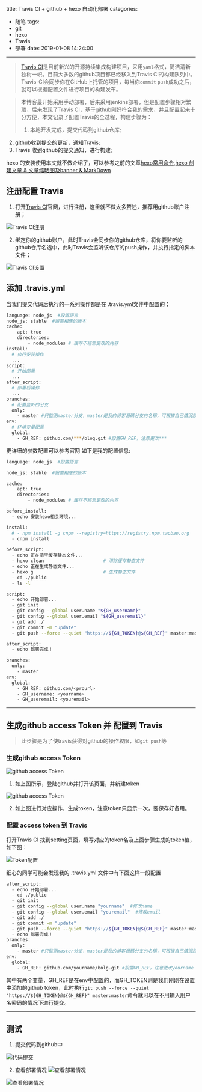 title: Travis CI + github + hexo 自动化部署
categories:
  - 随笔
tags:
  - git
  - hexo
  - Travis
  - 部署
date: 2019-01-08 14:24:00
---
>[Travis CI](https://travis-ci.org/)是目前新兴的开源持续集成构建项目，采用`yaml`格式，简洁清新独树一帜。目前大多数的github项目都已经移入到Travis CI的构建队列中。Travis-CI会同步你在GitHub上托管的项目，每当你`commit` `push`成功之后，就可以根据配置文件进行项目的构建发布。

>本博客最开始采用手动部署，后来采用jenkins部署，但是配置步骤相对繁琐，后来发现了Travis CI，基于github刚好符合我的需求，并且配置起来十分方便，本文记录了配置Travis的全过程，构建步骤为：
>1. 本地开发完成，提交代码到github仓库;
2. github收到提交的更新，通知Travis;
3. Travis 收到github的提交通知，进行构建;

<!-- more -->

hexo 的安装使用本文就不做介绍了，可以参考之前的文章[hexo常用命令](https://blog.veigar.xyz/2018/02/05/hexo%E5%B8%B8%E7%94%A8%E6%8C%87%E4%BB%A4/),[hexo 创建文章 & 文章缩略图及banner & MarkDown
](https://blog.veigar.xyz/2018/02/27/hexo-%E5%88%9B%E5%BB%BA%E6%96%87%E7%AB%A0/)

## 注册配置 Travis
1. 打开[Travis CI](https://travis-ci.org/)官网，进行注册，这里就不做太多赘述，推荐用github账户注册；

![Travis CI注册](travis.jpg)

2. 绑定你的github账户，此时Travis会同步你的github仓库，将你要监听的github仓库名选中，此时Travis会监听该仓库的push操作，并执行指定的脚本文件；

![Travis CI设置](travis2.jpg)

## 添加 .travis.yml
当我们提交代码后执行的一系列操作都是在 .travis.yml文件中配置的；

``` bash
language: node_js  #設置語言
node_js: stable  #設置相應的版本
cache:
    apt: true
    directories:
        - node_modules # 緩存不經常更改的內容
install:
  # 执行安装操作
  ...
script:
  # 开始部署
  ...
after_script:
  # 部署后操作
  ...
branches:
  # 配置监听的分支
  only:
    - master #只監測master分支，master是我的博客源碼分支的名稱，可根據自己情況設置
env:
  # 环境变量配置
  global:
    - GH_REF: github.com/***/blog.git #設置GH_REF，注意更改***
```

更详细的参数配置可以参考官网
如下是我的配置信息:
``` bash
language: node_js  #設置語言

node_js: stable  #設置相應的版本

cache:
    apt: true
    directories:
        - node_modules # 緩存不經常更改的內容

before_install:
  - echo 安装hexo相关环境...

install:
  # - npm install -g cnpm --registry=https://registry.npm.taobao.org
  - cnpm install

before_script:
  - echo 正在清空缓存静态文件...
  - hexo clean                      # 清除缓存静态文件
  - echo 正在生成静态文件...
  - hexo g                          # 生成静态文件
  - cd ./public
  - ls -l

script:
  - echo 开始部署...
  - git init
  - git config --global user.name "${GH_username}"                          # 修改name
  - git config --global user.email "${GH_useremail}"                        # 修改email
  - git add ./
  - git commit -m "update"
  - git push --force --quiet "https://${GH_TOKEN}@${GH_REF}" master:master  # GH_TOKEN是在Travis中配置token的名稱

after_script:
  - echo 部署完成！

branches:
  only:
    - master                                                                # 只監測master分支，master是我的博客源碼分支的名稱，可根據自己情況設置
env:
  global:
    - GH_REF: github.com/<prourl>                                           # 设置 github 项目仓库地址
    - GH_username: <yourname>                                               # 设置 github 用户名           
    - GH_useremail: <youremail>                                             # 设置 github 绑定邮箱地址

```

---

## 生成github access Token 并 配置到 Travis 
>此步骤是为了使travis获得对github的操作权限，如`git push`等

### 生成github access Token

![github access Token](travis3.jpg)

1. 如上图所示，登陆github并打开该页面，并新建token

![github access Token](travis4.jpg)

2. 如上图进行对应操作，生成token，注意token只显示一次，要保存好备用。

### 配置 access token 到 Travis

打开Travis CI 找到setting页面，填写对应的token名及上面步骤生成的token值，如下图：

![Token配置](travis5.jpg)

细心的同学可能会发现我的 .travis.yml 文件中有下面这样一段配置

``` bash
after_script:
  - echo 开始部署...
  - cd ./public
  - git init
  - git config --global user.name "yourname"  #修改name
  - git config --global user.email "youremail"  #修改email
  - git add ./
  - git commit -m "update"
  - git push --force --quiet "https://${GH_TOKEN}@${GH_REF}" master:master  #GH_TOKEN是在Travis中配置token的名稱
  - echo 部署完成！
branches:
  only:
    - master #只監測master分支，master是我的博客源碼分支的名稱，可根據自己情況設置
env:
  global:
    - GH_REF: github.com/yourname/bolg.git #設置GH_REF，注意更改yourname
```
其中有两个变量，GH_REF是在env中配置的，而GH_TOKEN则是我们刚刚在设置中添加的github token，此时执行`git push --force --quiet "https://${GH_TOKEN}@${GH_REF}" master:master`命令就可以在不用输入用户名密码的情况下进行提交。

---

## 测试
1. 提交代码到github中

![代码提交](travis6.jpg)

2. 查看部署情况
![查看部署情况](travis7.jpg)

![查看部署情况](travis8.jpg)